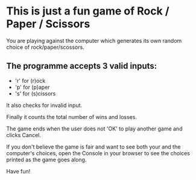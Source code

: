 # This is just a fun game of Rock / Paper / Scissors

You are playing against the computer which generates its own random choice of rock/paper/scossors.

## The programme accepts 3 valid inputs:

- 'r'  for (r)ock
- 'p'  for (p)aper
- 's'  for (s)cissors

It also checks for invalid input.

Finally it counts the total number of wins and losses.

The game ends when the user does not 'OK' to play another game and clicks Cancel.

If you don't believe the game is fair and want to see both your and the computer's choices, open the Console in your browser to see the choices printed as the game goes along.

Have fun!

